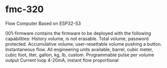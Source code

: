 # fmc-320
Flow Computer Based on ESP32-S3

001-firmware contains the firmware to be deployed with the following capabilities:
History volume, is not erasable.
Total volume,  password protected.
Accumulative volume, user-resettable volume pushing a button.
Instantaneous flow.
All engineering units available, barrel, cubic meter, cubic foot, liter, gallon, kg, lb, custom.
Programmable pulse per volume output
Current loop 4-20mA, instant flow proportional
